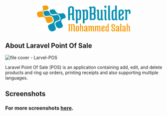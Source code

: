 <p align="center"><img src="logo.svg" width="300" alt="logo"></p>

## About Laravel Point Of Sale

![file cover - Larvel-POS](https://user-images.githubusercontent.com/109177230/202863087-fee20fee-c157-438a-a25e-7b0d3d6dd9ef.png)

Laravel Point Of Sale (POS) is an application containing add, edit, and delete products and ring up orders, printing receipts and also supporting multiple languages.

## Screenshots

### For more screenshots [here](screenshots/SCREENSHOTS.md).


